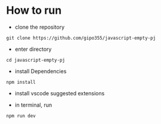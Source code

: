 # How to run

- clone the repository

```
git clone https://github.com/gipo355/javascript-empty-pj
```

- enter directory

```
cd javascript-empty-pj
```

- install Dependencies

```
npm install
```

- install vscode suggested extensions

- in terminal, run

```
npm run dev
```
